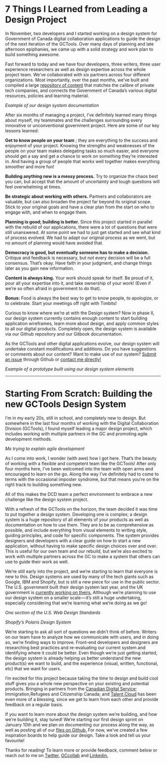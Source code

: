 # 7 Things I Learned from Leading a Design Project
In November, two developers and I started working on a design system for Government of Canada digital collaboration applications to guide the design of the next iteration of the GCTools. Over many days of planning and late afternoon epiphanies, we came up with a solid strategy and work plan to build something awesome.

Fast forward to today and we have four developers, three writers, three user experience researchers as well as design expertise across the whole project team. We’ve collaborated with six partners across four different organizations. Most importantly, over the past months, we’ve built and compiled a large [repository of content](https://github.com/gctools-outilsgc/design-system/tree/master/documentation/pages) that matches the calibre of private tech companies, and connects the Government of Canada’s various digital resources, policies and learning material.


*Example of our design system documentation*

After six months of managing a project, I’ve definitely learned many things about myself, my teammates and the challenges surrounding every innovative or unconventional government project. Here are some of our key lessons learned:

**Get to know people on your team** ; they are everything to the success and enjoyment of your project. Knowing the strengths and weaknesses of the people on your team makes delegating tasks so much easier, and everyone should get a say and get a chance to work on something they’re interested in. And having a group of people that works well together makes everything smoother and more fun!

**Building anything new is a messy process.** Try to organize the chaos best you can, but accept that the amount of uncertainty and tough questions will feel overwhelming at times.


**Be strategic about working with others.** Partners and collaborators are valuable, but can also broaden the project far beyond its original scope. Stick to your original goals and have a clear plan from the start on who to engage with, and when to engage them.

**Planning is good; building is better.** Since this project started in parallel with the rebuild of our applications, there were a lot of questions that were still unanswered. At some point we had to just get started and see what kind of process evolved. We had to adapt our original process as we went, but no amount of planning would have avoided that.

**Democracy is good, but eventually someone has to make a decision.** Critique and feedback is necessary, but not every decision will be a full consensus. That’s okay. Have faith in your judgment, and change things later as you gain new information.

**Content is always king.** Your work should speak for itself. Be proud of it, pour all your expertise into it, and take ownership of your work! (Even if we’re so often afraid in government to do that).

**Bonus:** Food is always the best way to get to know people, to apologize, or to celebrate. Start your meetings off right with Timbits!

Curious to know where we’re at with the Design system?
Now in phase II, our design system currently contains enough content to start building application wireframes, learn more about design, and apply common styles to all our digital products. Completely open, the design system is available via our Github repository and our Gitbook documentation.

As the GCTools and other digital applications evolve, our design system will undertake constant modifications and additions. Do you have suggestions or comments about our content? Want to make use of our system? [Submit an issue](https://github.com/gctools-outilsgc/design-system/issues) through Github or [contact me directly!](mailto:sierra.duffey@tbs-sct.gc.ca)


*Example of a prototype built using our design system elements*


------------------------------------------------------------------------------------------------------


# Starting From Scratch: Building the new GCTools Design System

I‘m in my early 20s, still in school, and completely new to design. But somewhere in the last four months of working with the Digital Collaboration Division (GCTools), I found myself leading a major design project, which includes working with multiple partners in the GC and promoting agile development methods.


*Me trying to explain agile development*

As I come into work, I wonder (with awe) how I got here. That’s the beauty of working with a flexible and competent team like the GCTools! After only four months here, I’ve been welcomed into the team with open arms and encouraged to learn on the go. Along the way I’ve definitely had to come to terms with the occasional imposter syndrome, but that means you’re on the right track to building something new.


All of this makes the DCD team a perfect environment to embrace a new challenge like the design system project.

With a refresh of the GCTools on the horizon, the team decided it was time to put together a design system. Developing one is complex; a design system is a huge repository of all elements of your products as well as documentation on how to use them. They are to be as comprehensive as possible, and include everything from visual elements to writing style, guiding principles, and code for specific components. The system provides designers and developers with a clear guide on how to start a new application, without having to make specific design choices over and over. This is useful for our own team and our rebuild, but we’re also excited to work with multiple partners across the GC to make a system that others can use to guide their work as well.


We’re still early into the project, and we’re starting to learn that everyone is new to this. Design systems are used by many of the tech giants such as Google, IBM and Shopify, but is still a new piece for use in the public sector. The U.S. government built their design system last year, and the UK government is [currently working on theirs.](https://gds.blog.gov.uk/2017/10/30/building-the-gov-uk-design-system/) Although we’re planning to use our design system on a smaller scale — it’s still a huge undertaking, especially considering that we’re learning what we’re doing as we go!

*One section of the U.S. Web Design Standards*

*Shopify’s Polaris Design System*

We’re starting to ask all sort of questions we didn’t think of before. Writers on our team have to analyze how we communicate with users, and in doing so, we’re finding ways to improve. Front-end developers and designers are researching best practices and re-evaluating our current system and identifying where it could be better. Even though we’re just getting started, the design system is already helping us better understand the new product(s) we want to build, and the experience (visual, written, functional, etc) that we want for users.

I’m excited for this project because taking the time to design and build cool stuff gives you a whole new perspective on your existing and potential products. Bringing in partners from the [Canadian Digital Service](https://digital.canada.ca/); Immigration,Refugees and Citizenship Canada; and [Talent Cloud](https://gccollab.ca/groups/profile/19750/entalent-cloudfrnuage-de-talent) has been even more of a blessing, since we get to learn from each other and provide feedback on a regular basis.

If you want to learn more about the design system we’re building, and how we’re building it, stay tuned! We’re starting our first design sprint on January 10th and we plan on documenting our process along the way, as well as posting all of our [files on Github.](https://github.com/gctools-outilsgc/design-system) For now, we’ve created a few inspiration boards to help guide our design. Take a look and tell us your favourite!

Thanks for reading! To learn more or provide feedback, comment below or reach out to me on [Twitter](https://twitter.com/s_duffey), [GCcollab](https://gccollab.ca/profile/Sduff) and [Linkedin.](https://www.linkedin.com/in/sierraduffey/)
